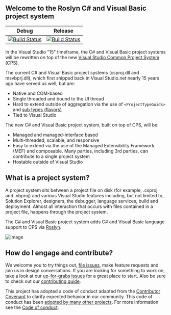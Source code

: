 ## Welcome to the Roslyn C# and Visual Basic project system

|Debug|Release|
|:--:|:--:|
|[![Build Status](http://dotnet-ci.cloudapp.net/job/dotnet_roslyn-project-system/job/master/job/windows_debug/badge/icon)](http://dotnet-ci.cloudapp.net/job/dotnet_roslyn-project-system/job/master/job/windows_debug/)|[![Build Status](http://dotnet-ci.cloudapp.net/job/dotnet_roslyn-project-system/job/master/job/windows_release/badge/icon)](http://dotnet-ci.cloudapp.net/job/dotnet_roslyn-project-system/job/master/job/windows_release/)|

In the Visual Studio "15" timeframe, the C# and Visual Basic project systems will be rewritten on top of the new [Visual Studio Common Project System (CPS)](https://blogs.msdn.microsoft.com/visualstudio/2015/06/02/introducing-the-project-system-extensibility-preview/).

The current C# and Visual Basic project systems (csproj.dll and msvbprj.dll), which first shipped back in Visual Studio.net nearly 15 years ago have served us well, but are:

- Native and COM-based
- Single threaded and bound to the UI thread
- Hard to extend outside of aggregation via the use of `<ProjectTypeGuids>` and [sub types (flavors)](https://msdn.microsoft.com/en-us/library/bb166488.aspx)
- Tied to Visual Studio

The new C# and Visual Basic project system, built on top of CPS, will be:

- Managed and managed-interface based
- Multi-threaded, scalable, and responsive
- Easy to extend via the use of the  Managed Extensibility Framework (MEF) and composable. Many parties, including 3rd parties, can contribute to a single project system
- Hostable outside of Visual Studio

## What is a project system?
A project system sits between a project file on disk (for example, .csproj and .vbproj) and various Visual Studio features including, but not limited to, Solution Explorer, designers, the debugger, language services, build and deployment. Almost all interaction that occurs with files contained in a project file, happens through the project system.

The C# and Visual Basic project system adds C# and Visual Basic language support to CPS via [Roslyn](http://github.com/dotnet/roslyn).

![image](https://cloud.githubusercontent.com/assets/1103906/14901076/73454a6a-0d48-11e6-8478-472474d55824.png)

## How do I engage and contribute?
We welcome you to try things out, [file issues](https://github.com/dotnet/roslyn-project-system/issues), make feature requests and join us in design conversations. If you are looking for something to work on, take a look at our [up-for-grabs issues](https://github.com/dotnet/roslyn-project-system/issues?q=is%3Aopen+is%3Aissue+label%3A%22Up+for+Grabs%22) for a great place to start. Also be sure to check out our [contributing guide](CONTRIBUTING.md).

This project has adopted a code of conduct adapted from the [Contributor Covenant](http://contributor-covenant.org/) to clarify expected behavior in our community. This code of conduct has been [adopted by many other projects](http://contributor-covenant.org/adopters/). For more information see the [Code of conduct](http://www.dotnetfoundation.org/code-of-conduct).
